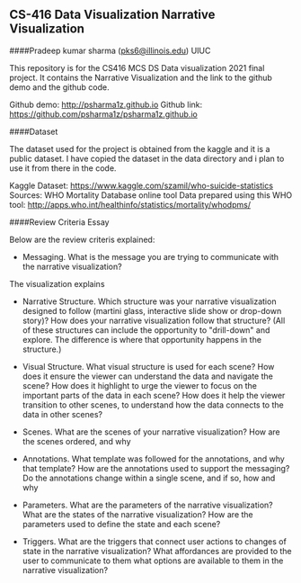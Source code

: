 ## CS-416 Data Visualization Narrative Visualization
####Pradeep kumar sharma (pks6@illinois.edu) UIUC

This repository is for the CS416 MCS DS Data visualization 2021 final project. It contains the Narrative Visualization and the link to the github demo and the github code.

Github demo: http://psharma1z.github.io
Github link: https://github.com/psharma1z/psharma1z.github.io

####Dataset

The dataset used for the project is obtained from the kaggle and it is a public dataset. I have copied the dataset in the data directory and i plan to use it from there in the code.

Kaggle Dataset: https://www.kaggle.com/szamil/who-suicide-statistics
Sources: WHO Mortality Database online tool
Data prepared using this WHO tool: http://apps.who.int/healthinfo/statistics/mortality/whodpms/

####Review Criteria Essay

Below are the review criteris explained:

- Messaging. What is the message you are trying to communicate with the narrative visualization?

The visualization explains 

- Narrative Structure. Which structure was your narrative visualization designed to follow (martini glass, interactive slide show or drop-down story)? How does your narrative visualization follow that structure? (All of these structures can include the opportunity to "drill-down" and explore. The difference is where that opportunity happens in the structure.)

- Visual Structure. What visual structure is used for each scene? How does it ensure the viewer can understand the data and navigate the scene? How does it highlight to urge the viewer to focus on the important parts of the data in each scene? How does it help the viewer transition to other scenes, to understand how the data connects to the data in other scenes?

- Scenes. What are the scenes of your narrative visualization?  How are the scenes ordered, and why

- Annotations. What template was followed for the annotations, and why that template? How are the annotations used to support the messaging? Do the annotations change within a single scene, and if so, how and why

- Parameters. What are the parameters of the narrative visualization? What are the states of the narrative visualization? How are the parameters used to define the state and each scene?

- Triggers. What are the triggers that connect user actions to changes of state in the narrative visualization? What affordances are provided to the user to communicate to them what options are available to them in the narrative visualization?

